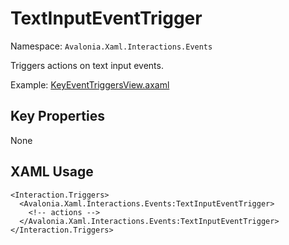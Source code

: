 # TextInputEventTrigger

Namespace: `Avalonia.Xaml.Interactions.Events`

Triggers actions on text input events.

Example: [KeyEventTriggersView.axaml](samples/BehaviorsTestApplication/Views/Pages/KeyEventTriggersView.axaml)

## Key Properties
None

## XAML Usage
```xaml
<Interaction.Triggers>
  <Avalonia.Xaml.Interactions.Events:TextInputEventTrigger>
    <!-- actions -->
  </Avalonia.Xaml.Interactions.Events:TextInputEventTrigger>
</Interaction.Triggers>
```
